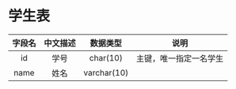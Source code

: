 # 学生表

| 字段名 | 中文描述 |  数据类型   |          说明          |
| :----: | :------: | :---------: | :--------------------: |
|   id   |   学号   |  char(10)   | 主键，唯一指定一名学生 |
|  name  |   姓名   | varchar(10) |                        |


